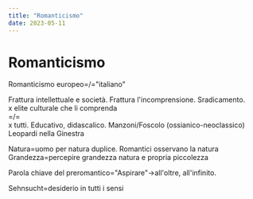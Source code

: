 ```yaml
---
title: "Romanticismo"
date: 2023-05-11
---
```

# Romanticismo
Romanticismo europeo=/="italiano"  
  
Frattura intellettuale e società. Frattura l'incomprensione. Sradicamento.   
x elite culturale che li comprenda  
=/=  
x tutti. Educativo, didascalico. Manzoni/Foscolo (ossianico-neoclassico)  
				Leopardi nella Ginestra  
  
Natura=uomo per natura duplice. Romantici osservano la natura  
Grandezza=percepire grandezza natura e propria piccolezza  
  
  
Parola chiave del preromantico="Aspirare"->all'oltre, all'infinito.  
  
Sehnsucht=desiderio in tutti i sensi  
